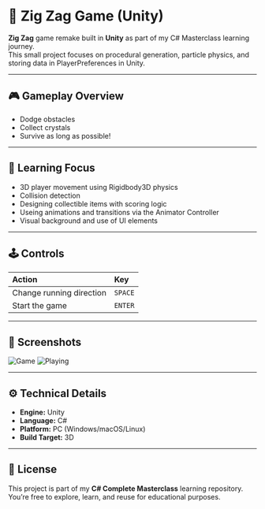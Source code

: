 # 🏓 Zig Zag Game (Unity)

**Zig Zag** game remake built in **Unity** as part of my C# Masterclass learning journey.  
This small project focuses on procedural generation, particle physics, and storing data in PlayerPreferences in Unity.

---

## 🎮 Gameplay Overview

- Dodge obstacles
- Collect crystals
- Survive as long as possible!

---

## 🧠 Learning Focus

- 3D player movement using Rigidbody3D physics  
- Collision detection
- Designing collectible items with scoring logic  
- Useing animations and transitions via the Animator Controller  
- Visual background and use of UI elements


---

## 🕹 Controls

| Action | Key |
|:--|:--|
| Change running direction | `SPACE` |
| Start the game | `ENTER` |

---

## 📸 Screenshots

![Game](game_play.png)
![Playing](game_preview.gif)

---

## ⚙️ Technical Details

- **Engine:** Unity
- **Language:** C#
- **Platform:** PC (Windows/macOS/Linux)
- **Build Target:** 3D

---

## 🧾 License

This project is part of my **C# Complete Masterclass** learning repository.  
You’re free to explore, learn, and reuse for educational purposes.  


